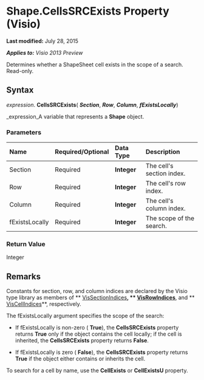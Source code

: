 
# Shape.CellsSRCExists Property (Visio)

 **Last modified:** July 28, 2015

 _**Applies to:** Visio 2013 Preview_

Determines whether a ShapeSheet cell exists in the scope of a search. Read-only.


## Syntax

 _expression_. **CellsSRCExists**( **_Section_**,  **_Row_**,  **_Column_**,  **_fExistsLocally_**)

 _expression_A variable that represents a  **Shape** object.


### Parameters



|**Name**|**Required/Optional**|**Data Type**|**Description**|
|:-----|:-----|:-----|:-----|
|Section|Required| **Integer**|The cell's section index.|
|Row|Required| **Integer**|The cell's row index.|
|Column|Required| **Integer**|The cell's column index.|
|fExistsLocally|Required| **Integer**|The scope of the search.|

### Return Value

Integer


## Remarks

Constants for section, row, and column indices are declared by the Visio type library as members of  ** [VisSectionIndices](3ace0196-59a6-a862-85a3-3022de8a2efc.md)**,  ** [VisRowIndices](1fad2024-ce61-6b5d-b480-bef8067686b3.md)**, and  ** [VisCellIndices](b752cde7-0595-cd30-49e3-91ed921496a2.md)**, respectively.

The fExistsLocally argument specifies the scope of the search:




- If fExistsLocally is non-zero ( **True**), the  **CellsSRCExists** property returns **True** only if the object contains the cell locally; if the cell is inherited, the **CellsSRCExists** property returns **False**.
    
- If fExistsLocally is zero ( **False**), the  **CellsSRCExists** property returns **True** if the object either contains or inherits the cell.
    


To search for a cell by name, use the  **CellExists** or **CellExistsU** property.

